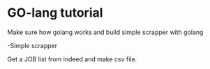 # GO-lang tutorial

Make sure how golang works and build simple scrapper with golang

-Simple scrapper

Get a JOB list from indeed and make csv file.
